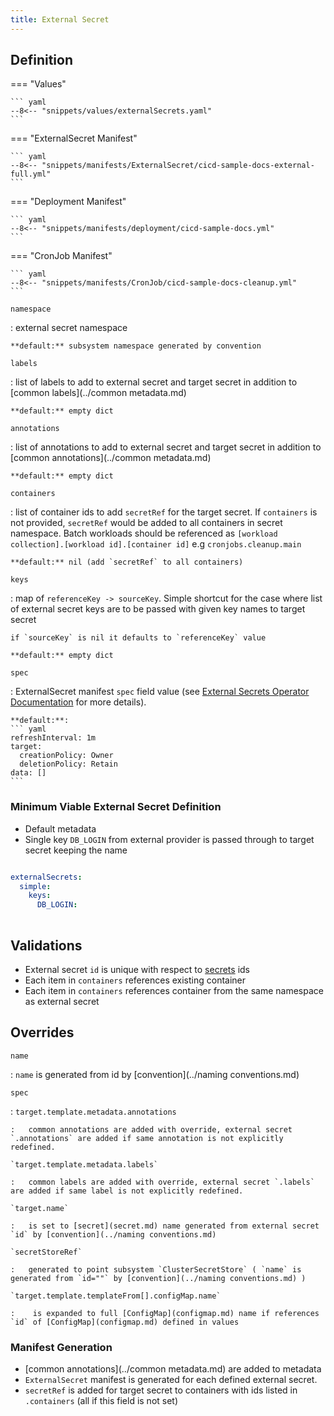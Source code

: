 ```yaml
---
title: External Secret
---
```

## Definition

=== "Values"

    ``` yaml
    --8<-- "snippets/values/externalSecrets.yaml"
    ```

=== "ExternalSecret Manifest"

    ``` yaml
    --8<-- "snippets/manifests/ExternalSecret/cicd-sample-docs-external-full.yml"
    ```

=== "Deployment Manifest"

    ``` yaml
    --8<-- "snippets/manifests/deployment/cicd-sample-docs.yml"
    ```

=== "CronJob Manifest"

    ``` yaml
    --8<-- "snippets/manifests/CronJob/cicd-sample-docs-cleanup.yml"
    ```


`namespace`

:   external secret namespace

    **default:** subsystem namespace generated by convention

`labels`

:   list of labels to add to external secret and target secret in addition to [common labels](../common metadata.md)

    **default:** empty dict

`annotations`

:   list of annotations to add to external secret and target secret in addition to [common annotations](../common metadata.md)

    **default:** empty dict

`containers`

:   list of container ids to add `secretRef` for the target secret. If  `containers` is not provided, `secretRef` would be added to all containers in secret namespace.
    Batch workloads should be referenced as `[workload collection].[workload id].[container id]` e.g `cronjobs.cleanup.main`


    **default:** nil (add `secretRef` to all containers)

`keys`

:   map of `referenceKey -> sourceKey`. Simple shortcut for the case where list of external secret keys are to be passed with given key names to target secret 

    if `sourceKey` is nil it defaults to `referenceKey` value

    **default:** empty dict

`spec`

:   ExternalSecret manifest `spec` field value (see [External Secrets Operator Documentation](https://external-secrets.io/latest/api/externalsecret/) for more details). 
    
    **default:**:
    ``` yaml
    refreshInterval: 1m
    target:
      creationPolicy: Owner
      deletionPolicy: Retain
    data: []
    ```

### Minimum Viable External Secret Definition    

- Default metadata
- Single key `DB_LOGIN` from external provider is passed through to target secret keeping the  name

``` yaml

externalSecrets:
  simple:
    keys:
      DB_LOGIN:
      
```

## Validations

- External secret `id` is unique with respect to [secrets](secret.md) ids
- Each item in `containers` references existing container
- Each item in `containers` references container from the same namespace as external secret

## Overrides

`name`

:   `name` is generated from id by [convention](../naming conventions.md)


`spec`

:   `target.template.metadata.annotations` 

    :   common annotations are added with override, external secret  `.annotations` are added if same annotation is not explicitly redefined. 

    `target.template.metadata.labels`

    :   common labels are added with override, external secret `.labels` are added if same label is not explicitly redefined.

    `target.name`

    :   is set to [secret](secret.md) name generated from external secret `id` by [convention](../naming conventions.md)

    `secretStoreRef`

    :   generated to point subsystem `ClusterSecretStore` ( `name` is generated from `id=""` by [convention](../naming conventions.md) )

    `target.template.templateFrom[].configMap.name`

    :    is expanded to full [ConfigMap](configmap.md) name if references `id` of [ConfigMap](configmap.md) defined in values


### Manifest Generation

- [common annotations](../common metadata.md) are added to metadata
- `ExternalSecret` manifest is generated for each defined external secret. 
- `secretRef` is added for target secret to containers with ids listed in `.containers` (all if this field is not set)
